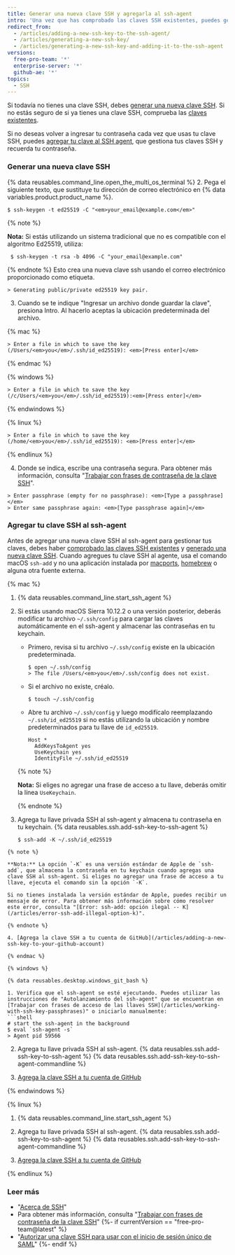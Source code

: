 ```yaml
---
title: Generar una nueva clave SSH y agregarla al ssh-agent
intro: 'Una vez que has comprobado las claves SSH existentes, puedes generar una nueva clave SSH para usarla para la autenticación y luego agregarla al ssh-agent.'
redirect_from:
  - /articles/adding-a-new-ssh-key-to-the-ssh-agent/
  - /articles/generating-a-new-ssh-key/
  - /articles/generating-a-new-ssh-key-and-adding-it-to-the-ssh-agent
versions:
  free-pro-team: '*'
  enterprise-server: '*'
  github-ae: '*'
topics:
  - SSH
---
```


Si todavía no tienes una clave SSH, debes [generar una nueva clave SSH](#generating-a-new-ssh-key). Si no estás seguro de si ya tienes una clave SSH, comprueba las [claves existentes](/articles/checking-for-existing-ssh-keys).

Si no deseas volver a ingresar tu contraseña cada vez que usas tu clave SSH, puedes [agregar tu clave al SSH agent](#adding-your-ssh-key-to-the-ssh-agent), que gestiona tus claves SSH y recuerda tu contraseña.

### Generar una nueva clave SSH

{% data reusables.command_line.open_the_multi_os_terminal %}
2. Pega el siguiente texto, que sustituye tu dirección de correo electrónico en {% data variables.product.product_name %}.
  ```shell
  $ ssh-keygen -t ed25519 -C "<em>your_email@example.com</em>"
  ```
  {% note %}

  **Nota:** Si estás utilizando un sistema tradicional que no es compatible con el algoritmo Ed25519, utiliza:
  ```shell
   $ ssh-keygen -t rsa -b 4096 -C "your_email@example.com"
  ```

  {% endnote %}
  Esto crea una nueva clave ssh usando el correo electrónico proporcionado como etiqueta.
  ```shell
  > Generating public/private ed25519 key pair.
  ```
3. Cuando se te indique "Ingresar un archivo donde guardar la clave", presiona Intro. Al hacerlo aceptas la ubicación predeterminada del archivo.

  {% mac %}

  ```shell
  > Enter a file in which to save the key (/Users/<em>you</em>/.ssh/id_ed25519): <em>[Press enter]</em>
  ```

  {% endmac %}

  {% windows %}

  ```shell
  > Enter a file in which to save the key (/c/Users/<em>you</em>/.ssh/id_ed25519):<em>[Press enter]</em>
  ```

  {% endwindows %}

  {% linux %}

  ```shell
  > Enter a file in which to save the key (/home/<em>you</em>/.ssh/id_ed25519): <em>[Press enter]</em>
  ```

  {% endlinux %}

4. Donde se indica, escribe una contraseña segura. Para obtener más información, consulta "[Trabajar con frases de contraseña de la clave SSH](/articles/working-with-ssh-key-passphrases)".
  ```shell
  > Enter passphrase (empty for no passphrase): <em>[Type a passphrase]</em>
  > Enter same passphrase again: <em>[Type passphrase again]</em>
  ```

### Agregar tu clave SSH al ssh-agent

Antes de agregar una nueva clave SSH al ssh-agent para gestionar tus claves, debes haber [comprobado las claves SSH existentes](/articles/checking-for-existing-ssh-keys) y [generado una nueva clave SSH](/articles/generating-a-new-ssh-key-and-adding-it-to-the-ssh-agent#generating-a-new-ssh-key). <span class="platform-mac">Cuando agregues tu clave SSH al agente, usa el comando macOS `ssh-add` y no una aplicación instalada por [macports](https://www.macports.org/), [homebrew](http://brew.sh/) o alguna otra fuente externa.</span>

{% mac %}

1. {% data reusables.command_line.start_ssh_agent %}

2. Si estás usando macOS Sierra 10.12.2 o una versión posterior, deberás modificar tu archivo `~/.ssh/config` para cargar las claves automáticamente en el ssh-agent y almacenar las contraseñas en tu keychain.

    * Primero, revisa si tu archivo `~/.ssh/config` existe en la ubicación predeterminada.

      ```shell
      $ open ~/.ssh/config
      > The file /Users/<em>you</em>/.ssh/config does not exist.
      ```

    * Si el archivo no existe, créalo.

      ```shell
      $ touch ~/.ssh/config
      ```

    * Abre tu archivo `~/.ssh/config` y luego modifícalo reemplazando `~/.ssh/id_ed25519` si no estás utilizando la ubicación y nombre predeterminados para tu llave de `id_ed25519`.

      ```
      Host *
        AddKeysToAgent yes
        UseKeychain yes
        IdentityFile ~/.ssh/id_ed25519
      ```

     {% note %}

     **Nota:** Si eliges no agregar una frase de acceso a tu llave, deberás omitir la línea `UseKeychain`.

     {% endnote %}

3. Agrega tu llave privada SSH al ssh-agent y almacena tu contraseña en tu keychain. {% data reusables.ssh.add-ssh-key-to-ssh-agent %}
   ```shell
   $ ssh-add -K ~/.ssh/id_ed25519
  ```
  {% note %}

  **Nota:** La opción `-K` es una versión estándar de Apple de `ssh-add`, que almacena la contraseña en tu keychain cuando agregas una clave SSH al ssh-agent. Si eliges no agregar una frase de acceso a tu llave, ejecuta el comando sin la opción `-K`.

  Si no tienes instalada la versión estándar de Apple, puedes recibir un mensaje de error. Para obtener más información sobre cómo resolver este error, consulta "[Error: ssh-add: opción ilegal -- K](/articles/error-ssh-add-illegal-option-k)".

  {% endnote %}

4. [Agrega la clave SSH a tu cuenta de GitHub](/articles/adding-a-new-ssh-key-to-your-github-account)

{% endmac %}

{% windows %}

{% data reusables.desktop.windows_git_bash %}

1. Verifica que el ssh-agent se esté ejecutando. Puedes utilizar las instrucciones de "Autolanzamiento del ssh-agent" que se encuentran en [Trabajar con frases de acceso de las llaves SSH](/articles/working-with-ssh-key-passphrases)" o iniciarlo manualmente:
  ```shell
  # start the ssh-agent in the background
  $ eval `ssh-agent -s`
  > Agent pid 59566
  ```

2. Agrega tu llave privada SSH al ssh-agent. {% data reusables.ssh.add-ssh-key-to-ssh-agent %}
   {% data reusables.ssh.add-ssh-key-to-ssh-agent-commandline %}

3. [Agrega la clave SSH a tu cuenta de GitHub](/articles/adding-a-new-ssh-key-to-your-github-account)

{% endwindows %}

{% linux %}

1. {% data reusables.command_line.start_ssh_agent %}

2. Agrega tu llave privada SSH al ssh-agent. {% data reusables.ssh.add-ssh-key-to-ssh-agent %}
   {% data reusables.ssh.add-ssh-key-to-ssh-agent-commandline %}

3. [Agrega la clave SSH a tu cuenta de GitHub](/articles/adding-a-new-ssh-key-to-your-github-account)

{% endlinux %}

### Leer más

- "[Acerca de SSH](/articles/about-ssh)"
- Para obtener más información, consulta "[Trabajar con frases de contraseña de la clave SSH](/articles/working-with-ssh-key-passphrases)"
{%- if currentVersion == "free-pro-team@latest" %}
- "[Autorizar una clave SSH para usar con el inicio de sesión único de SAML](/articles/authorizing-an-ssh-key-for-use-with-saml-single-sign-on)"
{%- endif %}

